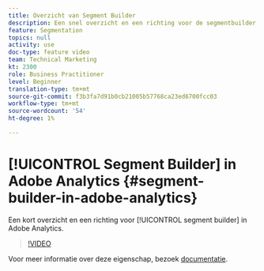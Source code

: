 ```yaml
---
title: Overzicht van Segment Builder
description: Een snel overzicht en een richting voor de segmentbuilder in Adobe Analytics.
feature: Segmentation
topics: null
activity: use
doc-type: feature video
team: Technical Marketing
kt: 2300
role: Business Practitioner
level: Beginner
translation-type: tm+mt
source-git-commit: f3b3fa7d91b0cb21005b57768ca23ed6700fcc03
workflow-type: tm+mt
source-wordcount: '54'
ht-degree: 1%

---
```



# [!UICONTROL Segment Builder] in Adobe Analytics  {#segment-builder-in-adobe-analytics}

Een kort overzicht en een richting voor [!UICONTROL segment builder] in Adobe Analytics.

>[!VIDEO](https://video.tv.adobe.com/v/25404/?quality=12)

Voor meer informatie over deze eigenschap, bezoek [documentatie](https://marketing.adobe.com/resources/help/en_US/analytics/segment/index.html?f=seg_build_ui).
